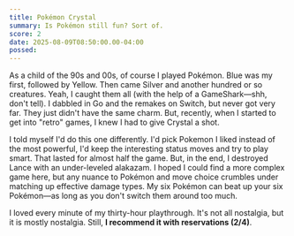 ```yaml
---
title: Pokémon Crystal
summary: Is Pokémon still fun? Sort of.
score: 2
date: 2025-08-09T08:50:00.00-04:00
possed: 
---
```


As a child of the 90s and 00s, of course I played Pokémon. Blue was my first, followed by Yellow. Then came Silver and another hundred or so creatures. Yeah, I caught them all (with the help of a GameShark—shh, don't tell). I dabbled in Go and the remakes on Switch, but never got very far. They just didn't have the same charm. But, recently, when I started to get into "retro" games, I knew I had to give Crystal a shot. 

I told myself I'd do this one differently. I'd pick Pokemon I liked instead of the most powerful, I'd keep the interesting status moves and try to play smart. That lasted for almost half the game. But, in the end, I destroyed Lance with an under-leveled alakazam. I hoped I could find a more complex game here, but any nuance to Pokémon and move choice crumbles under matching up effective damage types. My six Pokémon can beat up your six Pokémon—as long as you don't switch them around too much.

I loved every minute of my thirty-hour playthrough. It's not all nostalgia, but it is mostly nostalgia. Still, **I recommend it with reservations (2/4)**. 
